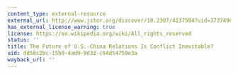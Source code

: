 ```yaml
---
content_type: external-resource
external_url: http://www.jstor.org/discover/10.2307/4137594?uid=3737496&uid=2129&uid=2&uid=70&uid=4&sid=47698839292137
has_external_license_warning: true
license: https://en.wikipedia.org/wiki/All_rights_reserved
status: ''
title: The Future of U.S.-China Relations Is Conflict Inevitable?
uid: dd58c2bc-15b0-4ad9-9d32-c64d54759e3a
wayback_url: ''
---
```

